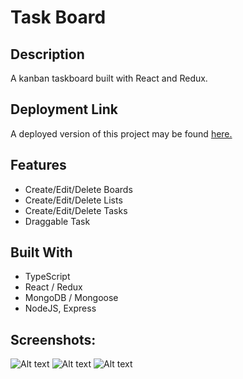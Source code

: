 # Task Board

## Description

A kanban taskboard built with React and Redux.

## Deployment Link

A deployed version of this project may be found [here.](https://simple-task-board.herokuapp.com/)

## Features

- Create/Edit/Delete Boards
- Create/Edit/Delete Lists
- Create/Edit/Delete Tasks
- Draggable Task

## Built With

- TypeScript
- React / Redux
- MongoDB / Mongoose
- NodeJS, Express

## Screenshots:

![Alt text](https://raw.githubusercontent.com/Timc3209/task-board/master/examples/TaskBoard.png)
![Alt text](https://raw.githubusercontent.com/Timc3209/task-board/master/examples/DragNDrop.png)
![Alt text](https://raw.githubusercontent.com/Timc3209/task-board/master/examples/AddTask.png)
